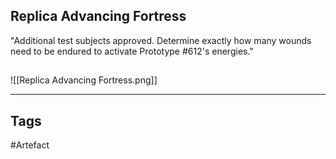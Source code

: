 ## Replica Advancing Fortress
"Additional test subjects approved. Determine exactly how many wounds
need to be endured to activate Prototype #612's energies."
## 
![[Replica Advancing Fortress.png]]

---
## Tags
#Artefact